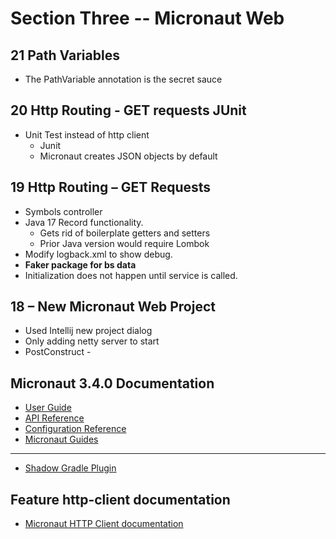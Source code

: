 # Section Three -- Micronaut Web
## 21 Path Variables
* The PathVariable annotation is the secret sauce
## 20 Http Routing - GET requests JUnit
* Unit Test instead of http client
  * Junit
  * Micronaut creates JSON objects by default
## 19 Http Routing &ndash; GET Requests
* Symbols controller
* Java 17 Record functionality.  
  * Gets rid of boilerplate getters and setters
  * Prior Java version would require Lombok
* Modify logback.xml to show debug.
* **Faker package for bs data**
* Initialization does not happen until service is called.
## 18 &ndash; New Micronaut Web Project
* Used Intellij new project dialog
* Only adding netty server to start
* PostConstruct - 
## Micronaut 3.4.0 Documentation

- [User Guide](https://docs.micronaut.io/3.4.0/guide/index.html)
- [API Reference](https://docs.micronaut.io/3.4.0/api/index.html)
- [Configuration Reference](https://docs.micronaut.io/3.4.0/guide/configurationreference.html)
- [Micronaut Guides](https://guides.micronaut.io/index.html)

---

- [Shadow Gradle Plugin](https://plugins.gradle.org/plugin/com.github.johnrengelman.shadow)

## Feature http-client documentation

- [Micronaut HTTP Client documentation](https://docs.micronaut.io/latest/guide/index.html#httpClient)



